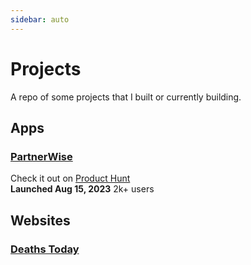 ```yaml
---
sidebar: auto
---
```


# Projects

A repo of some projects that I built or currently building.


## Apps
### [PartnerWise](https://partnerwise.io) 
Check it out on <a href="https://www.producthunt.com/products/partnerwise#partnerwise">Product Hunt</a>
<br /><strong>Launched Aug 15, 2023</strong>
2k+ users

## Websites
### [Deaths Today](https://deaths.today)


<!-- ### Boxable
<a href="https://vimeo.com/734165422">AI-Powered Packing Service for Amazon FBA Sellers</a></br> -->

<!-- ## E-commerce
### Uai Central
<a href="https://uaicentral.com">Exclusive distribution of ceramic water filters to North America</a></br> -->
